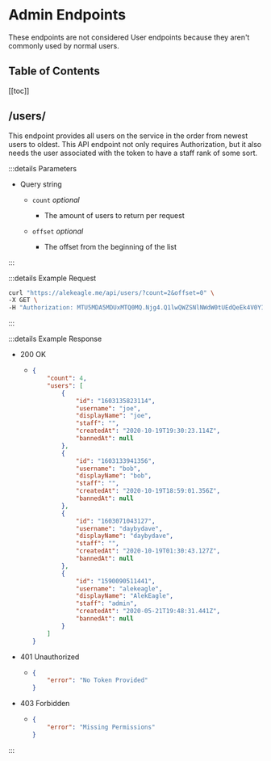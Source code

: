 # Admin Endpoints

These endpoints are not considered User endpoints because they aren't commonly used by normal users.

## Table of Contents

[[toc]]

## <Get/> /users/

This endpoint provides all users on the service in the order from newest users to oldest. This API endpoint not only requires Authorization, but it also needs the user associated with the token to have a staff rank of some sort.

:::details Parameters

-   Query string

    -   `count` _optional_
        -   The amount of users to return per request
    -   `offset` _optional_

        -   The offset from the beginning of the list

:::

:::details Example Request

```sh
curl "https://alekeagle.me/api/users/?count=2&offset=0" \
-X GET \
-H "Authorization: MTU5MDA5MDUxMTQ0MQ.Njg4.Q1lwQWZSNlNWdW0tUEdQeEk4V0Y1UWVL"
```

:::

:::details Example Response

-   200 OK
    -   ```json
        {
            "count": 4,
            "users": [
                {
                    "id": "1603135823114",
                    "username": "joe",
                    "displayName": "joe",
                    "staff": "",
                    "createdAt": "2020-10-19T19:30:23.114Z",
                    "bannedAt": null
                },
                {
                    "id": "1603133941356",
                    "username": "bob",
                    "displayName": "bob",
                    "staff": "",
                    "createdAt": "2020-10-19T18:59:01.356Z",
                    "bannedAt": null
                },
                {
                    "id": "1603071043127",
                    "username": "daybydave",
                    "displayName": "daybydave",
                    "staff": "",
                    "createdAt": "2020-10-19T01:30:43.127Z",
                    "bannedAt": null
                },
                {
                    "id": "1590090511441",
                    "username": "alekeagle",
                    "displayName": "AlekEagle",
                    "staff": "admin",
                    "createdAt": "2020-05-21T19:48:31.441Z",
                    "bannedAt": null
                }
            ]
        }
        ```
-   401 Unauthorized
    -   ```json
        {
            "error": "No Token Provided"
        }
        ```
-   403 Forbidden
    -   ```json
        {
            "error": "Missing Permissions"
        }
        ```

:::
